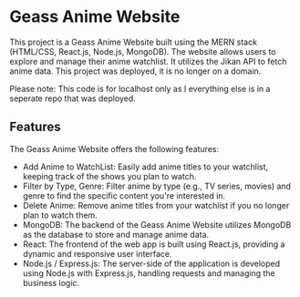 # Geass Anime Website

This project is a Geass Anime Website built using the MERN stack (HTML/CSS, React.js, Node.js, MongoDB). The website allows users to explore and manage their anime watchlist. It utilizes the Jikan API to fetch anime data.
This project was deployed, it is no longer on a domain. 

Please note: This code is for localhost only as I everything else is in a seperate repo that was deployed.

## Features

The Geass Anime Website offers the following features:

- Add Anime to WatchList: Easily add anime titles to your watchlist, keeping track of the shows you plan to watch.
- Filter by Type, Genre: Filter anime by type (e.g., TV series, movies) and genre to find the specific content you're interested in.
- Delete Anime: Remove anime titles from your watchlist if you no longer plan to watch them.
- MongoDB: The backend of the Geass Anime Website utilizes MongoDB as the database to store and manage anime data.
- React: The frontend of the web app is built using React.js, providing a dynamic and responsive user interface.
- Node.js / Express.js: The server-side of the application is developed using Node.js with Express.js, handling requests and managing the business logic.

